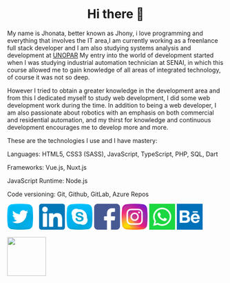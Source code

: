 <h1 align="center">
    Hi there 👋 
</h1>


My name is Jhonata, better known as Jhony, i love programming and everything that involves the IT area,I am currently working as a freenlance full stack developer and I am also studying systems analysis and development at [UNOPAR](http://unopar.br/) My entry into the world of development started when I was studying industrial automation technician at SENAI, in which this course allowed me to gain knowledge of all areas of integrated technology, of course it was not so deep. 

However I tried to obtain a greater knowledge in the development area and from this I dedicated myself to study web development, I did some web development work during the time. In addition to being a web developer, I am also passionate about robotics with an emphasis on both commercial and residential automation, and my thirst for knowledge and continuous development encourages me to develop more and more.

These are the technologies I use and I have mastery:

Languages: HTML5, CSS3 (SASS), JavaScript, TypeScript, PHP, SQL, Dart

Frameworks: Vue.js, Nuxt.js

JavaScript Runtime: Node.js

Code versioning: Git, Github, GitLab, Azure Repos

<a href="https://twitter.com/JhonyAraujoDev"><img src="https://raw.githubusercontent.com/jhony2488/images/master/twitter.png" height="60px" width="60px" /></a>
<a href="https://www.linkedin.com/in/jhonatavinicius2488/"><img src="https://raw.githubusercontent.com/jhony2488/images/master/linkedin.png" style="margin-left:10px;" height="60px" width="60px" /></a>
<a href="https://join.skype.com/invite/v9azzgZrhpWh"><img src="https://raw.githubusercontent.com/jhony2488/images/master/skype%20(1).png" height="60px" width="60px" /></a>
<a href="https://www.facebook.com/jhony.araujo.dev/"><img src="https://raw.githubusercontent.com/jhony2488/images/master/facebook%20(1).png" height="60px" width="60px" /></a>
<a href="https://www.instagram.com/jhony_araujo.dev/"><img src="https://raw.githubusercontent.com/jhony2488/images/master/instagram.png" height="60px" width="60px" /></a>
<a href="https://api.whatsapp.com/send?phone=5581983708177"><img src="https://raw.githubusercontent.com/jhony2488/images/master/whatsapp.png" height="60px" width="60px" /></a>
<a href="https://www.behance.net/jhonyaraujo"><img src="https://raw.githubusercontent.com/jhony2488/images/master/behance.png" height="60px" width="60px" /></a>


<a href="https://pt-br.reactjs.org/"><img src="https://www.jhonyaraujo.com.br/_nuxt/img/d69f331.webp" height="90px" width="90px" /></a>






